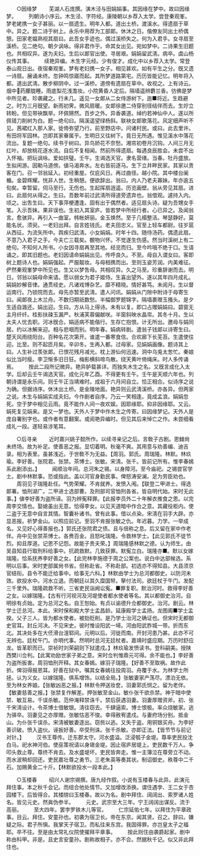 <!-- { "loadSidebar": true } -->

　　○因缘梦 
　　芜湖人石庞撰。演木泾与田娟娟事。其因缘在梦中。故曰因缘梦。 
　　列朝诗小序云。木生泾、字符经。康陵朝以乡荐入太学。尝登秦观峯。梦老姥携一女子甚丽。以一扇遗生。明年入都。道出土桥。渡溪水。得遗扇于草中。异之。题二诗于树上。永乐中用荐为工部郞。休沐之日。偕僚友同出土桥偶憩。田家老媪熟视其扇曰。此吾女手迹也。偶过溪桥失之。何为入君手。女寻扇至溪桥。见二绝句。朝夕讽咏。得非君作乎。命其女出见。宛如梦中。二诗果生旧题也。共相叹异。遂为夫妇。生后以郞官出使。寻居艰。娟娟留武淸。病卒。虞山杨仪传其事。 
　　续艳异编。木生字元经。少有俊才。成化中以乡荐入太学。常登泰山观日出。夜宿秦观峯。梦有老妇携一女子。相见甚欢。如有平生之分。旣又遗一诗扇。展诵未终。忽钟鸣惊寤而起。其所梦道路第宅。历历皆能记忆。明年将入都。道出武淸。散步柳阴中。过一溪桥。道傍有遗扇在草中。收视之。上有诗云。烟中药朦胧睡。雨底梨花浅澹妆。小院黄昏人定后。隔墙遥辨麝兰香。彷佛是梦中所见者。珍袭藏之。行未几。遥见一女郞从二女侍游树下。迤■将近。生趋避之。时为三月旣望。新雨初霁。微风扇暖。女郞徐邀二侍穿别径结伴而去。生竚立转盼。但见带袂飘举。环佩锵然。百步之外。异香袭道。绰约若神仙中人。遂以所佩错刀削树为白。题一绝句曰。隔溪遥望绿杨斜。联袂女郞歌落花。风定细声听不见。茜裙红入那人家。徙倚弥望乃行。前至野店中。问诸村民。或曰。此去里许。有田将军园林。岂即其家眷属乎。生明日又往树下。竟日无所遇。惟见溪水中落花流出。复题一绝句。续书于树曰。异鸟娇花不奈愁。湘帘初卷月沉钩。人间三月无红叶。却放桃花逐水流。自后不复相闻。然前所得遗扇。每遇良辰胜会。未尝不出入怀袖。把玩讽咏。爱如拱璧。壬午。生谒选天官。隶名营缮。当春。牡丹盛放。生拟闲游。因勒马道傍。値马渴奔水。左右皆前逐马。生下立井畔民家。其家以贵客在门。召一邻翁延入。初经重屋。仅庇风日。再过曲径。越小院。其中楼台阑楯。金碧辉耀。恍非人世。生稍憩。便欲辞出。翁曰。内人乃老夫寡妹。年亦逾五旬矣。幸暂留。伺马至行。无伤也。生起挥扇逍遥。历览画壁。翁从旁见其扇。进曰。此扇何从得之。生曰。吾数年前过武淸所得道旁遗弃也。翁借观。遽持入内。顷之。出吿生曰。天下事萍梗遭逢。固有出于偶然者。适见扇头诗。疑为吾甥女手笔。入示吾妹。果非误也。生初入其室庐。皆若梦中所经行者。心已异之。及闻翁言。愈骇异。再引入一曲室。帏帐妍丽。金玉焕然。至于几榻整洁。琴瑟静好。莫能名状。须臾。一老妇出拜。自言姓钱氏。老夫田忠义。官至上轻车都尉。往岁扈从西征。为流矢所中。舆疾归武淸。小女娟娟。时年十四。随侍汤药。偶遗此扇。不意乃入君子之手。今夫亡三载矣。覩物兴怀。不觉遂生伤感。然当时溪树上有二绝句。不知何人所书。小女因寻扇再至其地。经览而归。至今吟哦不绝于口。生请诵之。即其旧题也。老妇因请命娟娟出见。传呼良久。不至。母自入谓女曰。客即树上题诗人也。娟娟强起。严服靓妆。与母相携而出。至则玉姿芳润。内美难征。俨然秦观峯梦中所见也。生又以梦吿母。共相叹异。久之马至。珍重辞谢而去。明日。邻翁以娟母命来请。愿以弱女为君子姬侍。生喜出望外。遂以其年四月成礼。娟娟妙解音律。通贯经史。凡诸戏博杂艺。靡不精晓。情好甚笃。未阅月。生以督运南行。乃锁院而去。母先亦暂至武淸。遣人问讯。娟娟从门隙中附诗于母寄生曰。闻郞夜上木兰舟。不数归期祇数愁。半幅御罗题锦字。隔墙裹赠玉搔头。是夕生适自潞还。娟出迎。生曰。方从马上得诗。未有以复。即口占赠娟娟曰。碧窗无主月纤纤。桂影扶疎玉漏严。秋浦芙蓉偏献咲。半窗斜映水晶帘。其冬十月。生以太夫人忧去职。河冰旣合。娟适病不能偕行。生存亡抱恨。计无所出。邀母与娟同居。约以冰解来迎。相与悲咽而别。明年春。娟病转剧。遣翁子钱郞以诗寄生曰。楚天风雨绕阳台。百种名花次第开。谁遣一番寒食信。合欢廊下长芜苔。生遣使往迎。比至。则不起匝月矣。辛卯冬。生再入都。过母家。见娟娟画像。题诗其上曰。人生补过羡张郞。已恨花残月减光。枕上游仙何迅速。洞中乌兎太怱忙。秦娘似比当时瘦。李卫惭多旧日狂。梅影横斜啼鸟散。绕天黄叶倚绳床。时人多传诵焉。 
　　按此二段所记微异。艳异胪载甚详。而独失木生之名。又旣言成化入太学。后却云壬午谒选天官。成化元年乙酉。不得更有壬午。壬午是天顺六年也。列朝诗谓是永乐间。则壬午正当靖难时。成祖于六月间自立。恰正相合。似诗序之说为确。但据诗序。休沐出土桥。是金陵地面。艳异则云武淸溪桥。亦各异。但两家之说。木生与娟娟实成夫妇。今作剧者自序。乃云一笑相逢。竟成孟浪。娟娟忽死。空于梦中相见云雨。竟不能作人间一夜欢娱。因耶缘耶。抑非因缘耶。又云。娟死复见娟来。是又一梦也。天外人于梦中作木生之传寄。曰因缘梦记。天外人是庞自署别字也。或作者有意翻案。或阅艳异编时。但见其后来悼亡之作。未尝细看成礼一段。遂轻易涉笔耳。 


　　○后寻亲 
　　近时嘉兴姚子懿所作。以续寻亲记之后。言敎子古剧。恩雠尙未终场。故为补足。使善恶之报。显切着明。秋毫不爽。其用意与劝善编、迪吉录。相为表里。虽甚浅近。于世敎不为无益。【周羽。郭氏。周瑞隆。林默。林玖瑜。李好善。张院君。张禁。茶博士。张敏。宋淸。张千。皆前记所有。惟李春嫣系此剧添出。】 
　　闻顺治年间。总河朱之锡。以身障河。至今庙祀。之锡尝官学士。剧中林默事。恐或指此。盖以河官身勤民事。俾怒涛安澜。足为劳臣劝也。 
　　周羽见子瑞隆赴任。气势荣耀。不肯就养。发愤入闱。【联登二甲进士。得选郞署。恤刑湖广。二甲进士选部曹。及刑部司官恤刑各省。皆自明代始。宋时无此事。】値李好善为盗所诬。羽为辨寃释罪。【此报李员外二十年解衣推食之恩。以完周李交情也。娶媳虽出无意。恰得李女。以见天道暗中作合之意。其藏役柜内。使二盗于无意中自言其情。智囊补诸书。曾有此事。借以点染。宋淸在羽手大辟。亦显恶报。祈梦金山。以照应前记。至羽不肯报张敏之仇。年迟暮。力学。一举成名。又见好心得善报也。】郭氏还张院君之债。且与倍称之息。后又留在家中作老伴。舟中见张禁茶博士。各赉百金。且怒叱瑞隆。令救林学士。【此见郭氏不徒节烈。抑且厚道。记恩不记怨。故能子贵夫荣。】周瑞隆感林默之德。认为师生。由吴县知县行取刑科给事中。抗疏救默。几致获罪。默寃立白。瑞隆亦■。默以女嫁瑞隆。恰系抚养李好善之女。【此完林李施德于周之公案也。说白中达部候选。系明以后事。宋时吏部属尙书省。但称赴省。不称赴部。初选亦不得知县。大县须京官结衔。县令不能迁给事中。给事无六科。】林默由学士为总河都御史。以防河未效。欲投水中。河水立退。而朝廷以其久糜国帑。拏付法司。欲廷杖于午门。发配三千里外。瑞隆疏救不听。三省吏民诣阙讼寃。■罪复职。默治河时。救得李好善之女。以嫁瑞隆。【古有行河视河及河堤使者都水使者等名。其以都御史治河。自明徐有贞始。定为总河之名。自王恕始。有贞以谕德升佥都御史。治河。剧云。林学士迁总河。本此。宋时保和殿大学士孟昌龄。延康殿学士孟扬。龙图阁■学士孟揆。父子三人。皆为都水使者。被劾贬削。是乃学士治河之确证也。但宋时无都御史官耳。封丘河决。不见宋史。彼时惟设阳武一埽。河由阳武胙城一带。折而东北。其决处多在大伾滑台澶郓间。元明以后。河徙而南。开封河患乃甚。此亦不可无辨也。廷杖午门。亦明代事。然明时总河无廷杖者。嘉靖时盛应期。万历时舒应龙。皆革职而已。崇祯时刘荣嗣则下狱遣戍。】林玖瑜发愤读书。登科嗣美。授陕西樊川佥判。【此寓劝励世家子弟之意。宋时佥判惟鼎元可得。余不能也。】李好善为盗所扳害。周羽恤刑开释。其女春嫣。嫁羽子瑞隆。【好善不至取祸。故作此折。俾羽得报恩耳。好善在狱中。嘱其女春嫣往投周羽。舟覆于水。为林学士所拯。认为义女。以嫁瑞隆。俱系增饰。以结全局。】张敏妻家产荡尽。漂泊无依。至为林女养娘。【张敏凶恶之报。】林默令押送妆奁。羽妻郭氏悯之。留为老伴。【敏妻慈善之报。】张禁复作解差。押张敏至金山。敏仆张千欲杀禁。神于暗中使禁、敏互易。千误杀敏。范仲淹释禁诛千。禁后获遇羽妻。羽妻厚赠资斧。初、张千宋淸设计。令茶博士借敏银。淸往窃去。千肆逼索。博士恨极。率众烧敏家。逃为驿卒。羽妻见之亦厚赠。张敏怙恶不悛。幸得赦宥遣戍。与妻府场分别。抵金山。为仆张千误杀。宋淸被敏妻逐出。窃赀以逃。又失于盗。用铜银买舟。为李好善识破。愤入盗伙。诬扳好善。卒受刑诛。张千杀敏。亦即正法。【皆节节与前记对针。】 
　　汉书王尊传。迁东郡太守。河水盛溢。泛浸瓠子金堤。尊率吏民投沈白马。祀水神河伯。使巫策祝请以身塡金堤。因止宿庐居堤上。吏民数千万人。争叩头救止尊。尊终不肯去。及水盛堤坏。吏民皆奔走。惟一主簿泣在尊旁立不动。而水波稍却回还。吏民嘉壮尊之勇节。三老朱英等奏其状。制诏御史。秩尊中二千石。加赐黄金二十斤。【林默欲投水一段本此。】 


　　○玉楼春 
　　绍兴人谢宗锡撰。唐九经作叙。小说有玉楼春与此异。此演元拜住事。本之秋千会记。而纽合他处情节。又加增改添换。谓住遇孛、王二女于杏园楼下。后皆得合。其楼牓曰玉楼春。故以为名。剧中拜住、阔阔出、索罗诸人姓名。皆见元史。然眞伪参半。 
　　元史。武宗至大三年。宁王阔阔出谋反。流于高丽。 
　　至大四年。罢孛罗铁木儿等官。 
　　仁宗延佑七年。以拜住为平章政事。目云。拜住。安童孙也。初袭为宿卫长。帝在东京。闻其贤。召之。辞曰。嫌疑之际。君子所愼。我掌天子宿卫。而私往来东宫。我固得罪。亦岂皇太子之福耶。卒不往。至是由太常礼仪院使擢拜平章事。 
　　按此则住由袭爵起家。剧中称由科甲。非是。且史言安童孙。剧称故相子。亦不合。然据秋千记。似又非此拜住也。 
